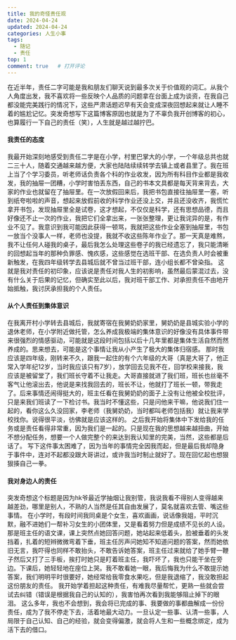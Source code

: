 ```yaml
---
title: 我的奇怪责任观
date: 2024-04-24
updated: 2024-04-24
categories: 人生小事
tags:
  - 随记
  - 责任
top: 1
comment: true	# 打开评论
---
```


在近半年，责任二字可能是我和朋友们聊天说到最多次关于价值观的词汇。从我个人角度出发，我不喜欢将一些反映个人品质的问题拿在台面上成为谈资，在我自己都没能完美践行的情况下，这些严肃话题迟早有天会变成深夜回想起来就让人睡不着的尴尬记忆。突发奇想写下这篇博客原因也就是为了不辜负我开创博客的初心，也算履行一下自己的责任（笑），人生就是越过越拧巴。

#### 我责任的态度
我最开始深刻地感受到责任二字是在小学，村里巴掌大的小学，一个年级总共也就二三十人，随着交通越来越方便，大家也陆陆续续转学去镇上或者县里了。我在班上当了个学习委员，听老师话负责各个科的作业收发，因为所有科目作业都是我收发，我的抽屉一团糟，小学时害怕丢东西，自己的书本文具都是每天背来背去，大家的作业也就留在了抽屉里。在一次放假回来后，我把书包直接往抽屉里一塞，听到纸夸啦啦的声音，想起来放假前收的科学作业还没上交，并且还没收齐，我慌忙拿开书包，发现抽屉里全是试卷，这才想起，不仅仅是科学，还有思想品德，而且好像还不止一次的作业，我把它们全拿出来，一张张整理，更让我诧异的是，有作业不见了。我意识到我可能因此获得一顿骂，我就把这些作业全塞到抽屉里，书包一放当个没事人一样，老师也没提，我就不收这些陈年作业了。那一天真是难熬，我不让任何人碰我的桌子，最后我怎么处理这些卷子的我已经遗忘了，我只能清晰的回想起当年的那种负罪感、愧疚感，这些感觉在选班干部、在选负责人时会被重新触发，在我四年级转学去县城后就不曾当过班干部，连小组长都不曾染指。
这就是我对责任的初印象，应该说是责任对我人生的初影响，虽然最后蒙混过去，没有什么关于后果的记忆，但确实至此以后，我对班干部工作、对承担责任不由地开始抵触，我讨厌承担我的个人责任。

#### 从个人责任到集体意识
在我离开村小学转去县城后，我就寄宿在我舅奶奶家里，舅奶奶是县城实验小学的退休老师，在小学附近做托管，怎么养成我极端的集体意识的好像没有具体事件带来很强烈的情感驱动，可能就是这段时间包括以后十几年里都是集体生活自然而然养成的。思来想去，可能是这个事情让我从小产生了极大的集体归宿感。
那时我应该是四年级，刚转来不久，跟我一起住的有个六年级的大哥（真是大哥了，他正常入学年纪12岁，当时我应该只有7岁），放学回去见我不在，回学校来接我，我应该是被留堂了，我们班长守着不让我走。大哥直接就进了我们班，班长也丝毫不客气让他滚出去，他说是来找我回去的，班长不让，他就打了班长一顿，带我走了。后来事情还闹得挺大的，班主任看在我舅奶奶的面子上没有让他被全校批评，只是来我们班读了一下检讨书。我当时不懂这些，只是问他来干嘛，他说我们住一起的，看你这么久没回家，李老师（我舅奶奶，当时都叫老师包括我）就让我来学校找你。说得很平淡，彷佛就是应该这样的。
之后我开始将集体中下发给我的任务或是责任看得非常重，因为我们是一起的。只是现在我的思想越来越扭曲，开始不想分配任务，想要一个人做完整个的来达到我认知里的完美，当然，这些都是后话了。
写下这件事太困难了，因为当年的事情完全因我而起，但是最后我却隐身于事件中，连对不起都没跟大哥讲过，或许我当时制止就好了。现在回忆起也想狠狠揍自己一拳。

#### 我对身边人的责任
突发奇想这个标题是因为hk爷最近学抽烟让我别管，我说我看不得别人变得越来越差劲，哪里是别人，不熟的人当然是任其自由发展了，莫名就喜欢去管、嘴这些事情。
在小学时，有段时间我同桌是个女生，喜欢画画，说话像我姐，平时沉默，融不进她们一帮补习女生的小团体里，又是看着努力但是成绩不见长的人设。那是班主任的语文课，课上突然点她回答问题，她站起来低着头，脸被垂着的头发挡着，扎着的短辫微微弯着下垂，班主任厉声问她知不知道问题的答案，然而她依旧无言，我吓得也同样不敢抬头，不敢告诉她答案，班主任过来就给了她手臂一鞭子然后又打了三手板，挨打时她只是盯着班主任，我吓坏了，我也只能干坐在旁边。下课后，她轻轻地在座位上哭。我不敢看她一眼，我后悔我为什么不敢提示她答案，我们明明平时很要好，她经常给我零食水果吃，但是我退缩了，我没敢担起这份朋友的责任。
我开始学着担起这种责任，有难我尽量帮忙，更熟一些就会尝试去纠错（错误是根据我自己的认知的），我害怕再次看到我能够阻止掉下的眼泪。
这么多年，我也不会想到，我会将已完成的事、我要做的事都曲解成一份份责任，成为了我不停走下去，活着地最大动力。一旦认定一些事、认清一些事，人局限于自己认知、自己的经验，就会变得偏激，就会将人生和一些概念绑定，成为活下去的借口。